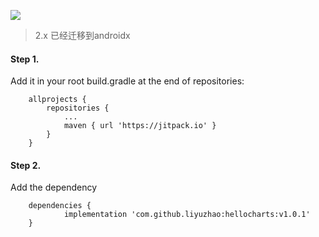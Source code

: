 [![](https://jitpack.io/v/liyuzhao/hellocharts.svg)](https://jitpack.io/#liyuzhao/hellocharts)


>2.x 已经迁移到androidx

#### Step 1.
Add it in your root build.gradle at the end of repositories:

```
	allprojects {
		repositories {
			...
			maven { url 'https://jitpack.io' }
		}
	}
```

#### Step 2.
Add the dependency

```
	dependencies {
	        implementation 'com.github.liyuzhao:hellocharts:v1.0.1'
	}

```